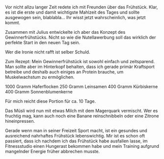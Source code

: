 Vor nicht allzu langer Zeit redete ich mit Freunden über das Frühstück. Klar, es ist die erste und damit wichtigste Mahlzeit des Tages und sollte ausgewogen sein, blablabla...
Ihr wisst jetzt wahrscheinlich, was jetzt kommt. 

Zusammen mit Julius entwickelte ich aber das Konzept des Gewinnerfrühstücks. Nicht so wie die Nutellawerbung soll das wirklich der perfekte Start in den neuen Tag sein. 

Wer die Ironie nicht rafft ist selber Schuld. 


Zum Rezept: 
Mein Gewinnerfrühstück ist sowohl einfach und zeitsparend. 
Man sollte aber im Hinterkopf behalten, dass ich gerade primär Kraftsport betreibe und deshalb auch einiges an Protein brauche, um Muskelwachstum zu ermöglichen. 


1000 Gramm Haferflocken 
250 Gramm Leinsamen
400 Gramm Kürbiskerne
400 Gramm Sonnenblumenkerne

Für mich reicht diese Portion für ca. 10 Tage. 

Das Müsli wird nun mit etwas Milch mit dem Magerquark vermischt. Wer es fruchtig mag, kann auch noch eine Banane reinschnibbeln oder eine Zitrone hineinpressen. 


Gerade wenn man in seiner Freizeit Sport macht, ist ein gesundes und ausreichend nahrhaftes Frühstück lebenswichtig. Mir ist es schon oft passiert, dass ich nachdem ich das Frühstück habe ausfallen lasse, im Fitnessstudio einen Hungerast bekommen habe und mein Training aufgrund mangelnder Energie früher abbrechen musste. 